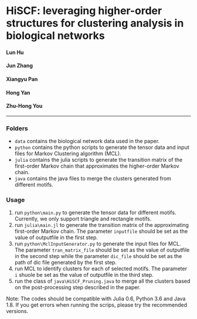 # HiSCF: leveraging higher-order structures for clustering analysis in biological networks

#### Lun Hu
#### Jun Zhang
#### Xiangyu Pan
#### Hong Yan
#### Zhu-Hong You
------
### Folders
* `data` contains the biological network data used in the paper.
* `python` contains the python scripts to generate the tensor data and input files for Markov Clustering algorithm (MCL).
* `julia` contains the julia scripts to generate the transition matrix of the first-order Markov chain that approximates the higher-order Markov chain.
* `java` contains the java files to merge the clusters generated from different motifs.


### Usage
1. run `python\main.py` to generate the tensor data for different motifs. Currently, we only support triangle and rectangle motifs.
2. run `julia\main.jl` to generate the transition matrix of the approximating first-order Markov chain. The parameter `inputfile` should be set as the value of outputfile in the first step.
3. run `python\MclInputGenerator.py` to generate the input files for MCL. The parameter `tran_matrix_file` should be set as the value of outputfile in the second step while the parameter `dic_file` should be set as the path of dic file generated by the first step.
4. run MCL to identify clusters for each of selected motifs. The parameter `i` shuole be set as the value of outputfile in the third step.
5. run the class of `java\HiSCF_Pruning.java` to merge all the clusters based on the post-processing step described in the paper.

Note: The codes should be compatible with Julia 0.6, Python 3.6 and Java 1.8. If you get errors when running the scrips, please try the recommended versions.
